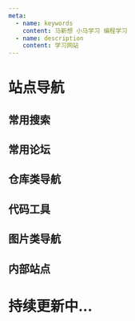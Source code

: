 ```yaml
---
meta:
  - name: keywords
    content: 马新想 小马学习 编程学习
  - name: description
    content: 学习网站
---
```



# 站点导航


## 常用搜索

<NavItem>
 <NavCard title="百度" jumpUrl="https://www.baidu.com/" logo="baidu.png" des="百度 - 全球最大的中文搜索引擎 " />
 <NavCard title="Google" jumpUrl="https://www.google.com/" logo="google.png" des="谷歌是被公认为全球最大的搜索引擎公司，是一家位于美国的跨国科技企业" />

</NavItem>


## 常用论坛

<NavItem>
 <NavCard title="知乎" jumpUrl="https://www.zhihu.com/" logo="zhihu.png" des="中文互联网高质量的问答社区和创作者聚集的原创内容平台" />
 <NavCard title="掘金" jumpUrl="https://juejin.cn/" logo="https://sf3-scmcdn2-tos.pstatp.com/xitu_juejin_web/img/logo.a7995ad.svg" des="掘金是一个帮助开发者成长的社区,是给开发者用的 Hacker News,给设计师用的 Designer News,和给产品经理用的 Medium。" />
 <NavCard title="segmentFualt" jumpUrl="https://segmentfault.com/" logo="touch-icon.png" des="SegmentFault 思否是中国领先的开发者技术社区。我们以技术问答、技术专栏、技术课程、技术资讯为核心的产品形态，为开发者提供纯粹、高质的技术交流平台。" />
 <NavCard title="简书" jumpUrl="https://www.jianshu.com/" logo="jianshu.ico" des="简书是一个优质的创作社区，在这里，你可以任性地创作，一篇短文、一张照片、一首诗、一幅画……我们相信，每个人都是生活中的艺术家，有着无穷的创造力。" />
 <NavCard title="菜鸟教程" jumpUrl="https://www.runoob.com/" logo="https://static.runoob.com/images/favicon.ico" des="菜鸟教程(www.runoob.com)提供了编程的基础技术教程, 介绍了HTML、CSS、Javascript、Python，Java，Ruby，C，PHP , MySQL等各种编程语言的基础知识。" />
</NavItem>



## 仓库类导航

<NavItem>
 <NavCard title="码云" jumpUrl="https://gitee.com/" logo="gitee-fill-round.png" des="Gitee.com(码云) 是 OSCHINA.NET 推出的代码托管平台,支持 Git 和 SVN,提供免费的私有仓库托管。" />
 <NavCard title="GitHub" jumpUrl="https://github.com/" logo="https://github.githubassets.com/favicons/favicon.png" des="GitHub是世界上最大的代码托管平台,超5千万开发者正在使用。" />
</NavItem>


## 代码工具

<NavItem>
 <NavCard title="Git" jumpUrl="https://git-scm.com/" logo="git.png" des="Git是一款免费、开源的分布式版本控制系统,用于敏捷高效地处理任何或小或大的项目。" />
 <NavCard title="蓝湖" jumpUrl="https://lanhuapp.com/" logo="https://lhcdn.lanhuapp.com/web/static/favicon.ico" des="蓝湖是一款产品文档和设计图的共享平台,帮助互联网团队更好地管理文档和设计图。" />
 <NavCard title="VuePress" jumpUrl="https://vuepress.vuejs.org/zh/" logo="https://vuepress.vuejs.org/hero.png" des="Vue 驱动的静态网站生成器。" />
</NavItem>

## 图片类导航 

<NavItem>
 <NavCard title="阿里图标" jumpUrl="https://www.zhihu.com/" logo="alishiliang.png" des="Iconfont-国内功能很强大且图标内容很丰富的矢量图标库,提供矢量图标下载、在线存储、格式转换等功能。阿里巴巴体验团队倾力打造,设计和前端开发的便捷工具" />
 <NavCard title="Tiny" jumpUrl="https://tinypng.com/" logo="https://tinypng.com/images/panda-happy.png" des="一个常用的图片压缩网站" />
 <NavCard title="BigJpg" jumpUrl="https://bigjpg.com/" logo="B.png" des="一个AI人工智能圖片放大网站" />

</NavItem>


## 内部站点


<h1>持续更新中...</h1>